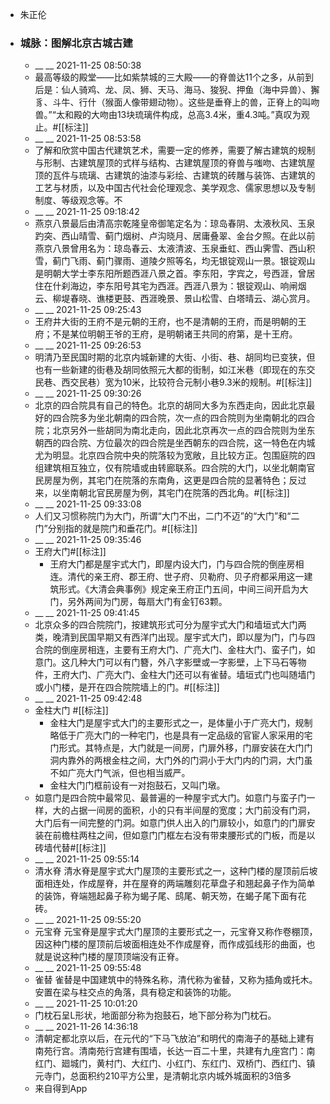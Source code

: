 - 朱正伦
- ### 城脉：图解北京古城古建
    - __ __ 2021-11-25 08:50:38
    - 最高等级的殿堂——比如紫禁城的三大殿——的脊兽达11个之多，从前到后是：仙人骑鸡、龙、凤、狮、天马、海马、狻猊、押鱼（海中异兽）、獬豸、斗牛、行什（猴面人像带翅动物）。这些是垂脊上的兽，正脊上的叫吻兽。”“太和殿的大吻由13块琉璃件构成，总高3.4米，重4.3吨。”真叹为观止。#[[标注]]
    - __ __ 2021-11-25 08:53:58
    - 了解和欣赏中国古代建筑艺术，需要一定的修养，需要了解古建筑的规制与形制、古建筑屋顶的式样与结构、古建筑屋顶的脊兽与嗤吻、古建筑屋顶的瓦件与琉璃、古建筑的油漆与彩绘、古建筑的砖雕与装饰、古建筑的工艺与材质，以及中国古代社会伦理观念、美学观念、儒家思想以及专制制度、等级观念等。不
    - __ __ 2021-11-25 09:18:42
    - 燕京八景最后由清高宗乾隆皇帝御笔定名为：琼岛春阴、太液秋风、玉泉趵突、西山晴雪、蓟门烟树、卢沟晓月、居庸叠翠、金台夕照。在此以前燕京八景曾用名为：琼岛春云、太液清波、玉泉垂虹、西山霁雪、西山积雪，蓟门飞雨、蓟门骤雨、道陵夕照等名，均无银锭观山一景。银锭观山是明朝大学士李东阳所题西涯八景之首。李东阳，字宾之，号西涯，曾居住在什刹海边，李东阳号其宅为西涯。西涯八景为：银锭观山、响闸烟云、柳堤春晓、谯楼更鼓、西涯晚景、景山松雪、白塔晴云、湖心赏月。
    - __ __ 2021-11-25 09:25:43
    - 王府井大街的王府不是元朝的王府，也不是清朝的王府，而是明朝的王府；不是某位明朝王爷的王府，是明朝诸王共同的府第，是十王府。
    - __ __ 2021-11-25 09:26:53
    - 明清乃至民国时期的北京内城新建的大街、小街、巷、胡同均已变狭，但也有一些新建的街巷及胡同依照元大都的街制，如江米巷（即现在的东交民巷、西交民巷）宽为10米，比较符合元制小巷9.3米的规制。#[[标注]]
    - __ __ 2021-11-25 09:30:26
    - 北京的四合院具有自己的特色。北京的胡同大多为东西走向，因此北京最好的四合院多为坐北朝南的四合院，次一点的四合院则为坐南朝北的四合院；北京另外一些胡同为南北走向，因此北京再次一点的四合院则为坐东朝西的四合院、方位最次的四合院是坐西朝东的四合院，这一特色在内城尤为明显。北京四合院中央的院落较为宽敞，且比较方正。包围庭院的四组建筑相互独立，仅有院墙或由转廊联系。四合院的大门，以坐北朝南官民房屋为例，其宅门在院落的东南角，这更是四合院的显著特色；反过来，以坐南朝北官民房屋为例，其宅门在院落的西北角。#[[标注]]
    - __ __ 2021-11-25 09:33:08
    - 人们又习惯称院门为大门，所谓“大门不出，二门不迈”的“大门”和“二门”分别指的就是院门和垂花门。#[[标注]]
    - __ __ 2021-11-25 09:35:46
    - 王府大门#[[标注]]
        - 王府大门都是屋宇式大门，即屋内设大门，门与四合院的倒座房相连。清代的亲王府、郡王府、世子府、贝勒府、贝子府都采用这一建筑形式。《大清会典事例》规定亲王府正门五间，中间三间开启为大门，另外两间为门房，每扇大门有金钉63颗。
    - __ __ 2021-11-25 09:41:45
    - 北京众多的四合院院门，按建筑形式可分为屋宇式大门和墙垣式大门两类，晚清到民国早期又有西洋门出现。屋宇式大门，即以屋为门，门与四合院的倒座房相连，主要有王府大门、广亮大门、金柱大门、蛮子门，如意门。这几种大门可以有门簪，外八字影壁或一字影壁，上下马石等物件，王府大门、广亮大门、金柱大门还可以有雀替。墙垣式门也叫随墙门或小门楼，是开在四合院院墙上的门。#[[标注]]
    - __ __ 2021-11-25 09:42:48
    - 金柱大门 #[[标注]]
        - 金柱大门是屋宇式大门的主要形式之一，是体量小于广亮大门，规制略低于广亮大门的一种宅门，也是具有一定品级的官宦人家采用的宅门形式。其特点是，大门就是一间房，门扉外移，门扉安装在大门门洞内靠外的两根金柱之间，大门外的门洞小于大门内的门洞，大门虽不如广亮大门气派，但也相当威严。
        - 金柱大门门框前设有一对抱鼓石，又叫门墩。
    - 如意门是四合院中最常见、最普遍的一种屋宇式大门。如意门与蛮子门一样，大的占据一间房的面积，小的只有半间屋的宽度；大门前没有门洞，大门后有一间完整的门洞。如意门供人出入的门扉较小，如意门的门扉安装在前檐柱两柱之间，但如意门门框左右没有带束腰形式的门板，而是以砖墙代替#[[标注]]
    - __ __ 2021-11-25 09:55:14
    - 清水脊 清水脊是屋宇式大门屋顶的主要形式之一，这种门楼的屋顶前后坡面相连处，作成屋脊，并在屋脊的两端雕刻花草盘子和翘起鼻子作为简单的装饰，脊端翘起鼻子称为蝎子尾、鸱尾、朝天笏，在蝎子尾下面有花砖。
    - __ __ 2021-11-25 09:55:20
    - 元宝脊 元宝脊是屋宇式大门屋顶的主要形式之一，元宝脊又称作卷棚顶，因这种门楼的屋顶前后坡面相连处不作成屋脊，而作成弧线形的曲面，也就是说这种门楼的屋顶顶端没有正脊。
    - __ __ 2021-11-25 09:55:48
    - 雀替 雀替是中国建筑中的特殊名称，清代称为雀替，又称为插角或托木。安置在梁与柱交点的角落，具有稳定和装饰的功能。
    - __ __ 2021-11-25 10:01:20
    - 门枕石呈L形状，地面部分称为抱鼓石，地下部分称为门枕石。
    - __ __ 2021-11-26 14:36:18
    - 清朝定都北京以后，在元代的“下马飞放泊”和明代的南海子的基础上建有南苑行宫。清南苑行宫建有围墙，长达一百二十里，共建有九座宫门：南红门、廻城门，黄村门、大红门、小红门、东红门、双桥门、西红门、镇元寺门，总面积约210平方公里，是清朝北京内城外城面积的3倍多
    - 来自得到App
